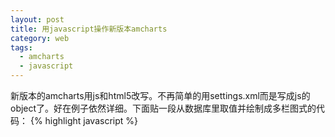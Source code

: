 ```yaml
---
layout: post
title: 用javascript操作新版本amcharts
category: web
tags:
  - amcharts
  - javascript
---
```


新版本的amcharts用js和html5改写。不再简单的用settings.xml而是写成js的object了。好在例子依然详细。下面贴一段从数据库里取值并绘制成多栏图式的代码：
{% highlight javascript %}
<html>
    <head>
        <meta http-equiv="Content-Type" content="text/html; charset=utf-8">
        <title>amStock Example</title>
        <link rel="stylesheet" href="../amcharts/style.css" type="text/css">
        <script src="../javascripts/jquery-1.7.2.min.js" type="text/javascript"></script>
        <script src="../amcharts/amstock.js" type="text/javascript"></script>
        <script type="text/javascript">
            var chart;
            var dataProvider = [];
            AmCharts.ready(function() {
                $.ajax({
                    type: "GET",
                    dataType:"jsonp",
                    url: "http://api.domain.com/database/table/find",
                    data: {"body":'{"sort":[["date",-1]], "limit":10000}'},
                    jsonp:'jsonpCallback',
                    jsonpCallback:'jsonCallbackFunction',
                    success: function(data){
                    },
                    error: function(jqXHR, textStatus, errorThrown){
                        alert(jqXHR);
                        alert(textStatus);
                        alert(errorThrown);
                    },
                });
            });
            function jsonCallbackFunction(data) {
                parseJSON(data);
                createStockChart();
            }
            function createStockChart() {
                chart = new AmCharts.AmStockChart();
                chart.pathToImages = "../amcharts/images/";
                var categoryAxesSettings = new AmCharts.CategoryAxesSettings();
                //定义显示的最小时间段，前提是X轴是Date对象
                categoryAxesSettings.minPeriod = "hh";
                chart.categoryAxesSettings = categoryAxesSettings;

                var dataSet1 = new AmCharts.DataSet();
                //注意这里的field要和json里的key一致
                dataSet1.fieldMappings = [{
                    fromField: "Total",
                    toField: "Total"
                }, {
                    fromField: "Error",
                    toField: "Error"
                }, {
                    fromField: "ErrorRate",
                    toField: "ErrorRate",
                }];
                dataSet1.dataProvider = dataProvider;
                dataSet1.categoryField = "date";
                chart.dataSets = [dataSet1];

                stockPanel1 = new AmCharts.StockPanel();
                //第一栏占全图的百分比
                stockPanel1.percentHeight = 70;
                var valueAxis1 = new AmCharts.ValueAxis();
                //Y轴数值位置，amstock中无法设定Y轴偏移量
                valueAxis1.position = "right";
                valueAxis1.axisColor = "#999999";
                stockPanel1.addValueAxis(valueAxis1);
                var graph1 = new AmCharts.StockGraph();
                graph1.valueField = "Total";
                graph1.title = "总计";
                //平滑曲线
                graph1.type = "smoothedLine";
                graph1.lineColor = "#999999";
                //曲线下方区域的透明度
                graph1.fillAlphas = 0.2;
                graph1.useDataSetColors = false;
                stockPanel1.addStockGraph(graph1);
                var stockLegend1 = new AmCharts.StockLegend();
                stockPanel1.stockLegend = stockLegend1;
                stockPanel1.drawingIconsEnabled = true;

                var valueAxis2 = new AmCharts.ValueAxis();
                valueAxis2.axisColor = "#FCD202";
                valueAxis2.gridAlpha = 0;
                valueAxis2.axisThickness = 2;
                stockPanel1.addValueAxis(valueAxis2);
                var graph2 = new AmCharts.StockGraph();
                graph2.valueAxis = valueAxis2;
                graph2.type = "smoothedLine";
                graph2.title = "错误";
                graph2.valueField = "Error";
                //绘点的形状
                graph2.bullet = "square";
                //图上超过多少点就不显示形状了
                graph2.hideBulletsCount = 30;
                graph2.lineColor = "#FCD202";
                graph2.lineThickness = 3;
                graph2.useDataSetColors = false;
                stockPanel1.addStockGraph(graph2);

                stockPanel2 = new AmCharts.StockPanel();
                stockPanel2.percentHeight = 30;
                stockPanel2.marginTop = 1;
                stockPanel2.categoryAxis.dashLength = 5;
                stockPanel2.showCategoryAxis = false;
                valueAxis5 = new AmCharts.ValueAxis();
                valueAxis5.dashLength = 5;
                valueAxis5.gridAlpha = 0;
                valueAxis5.axisThickness = 2;
                stockPanel2.addValueAxis(valueAxis5);
                var graph5 = new AmCharts.StockGraph();
                graph5.valueAxis = valueAxis5;
                graph5.valueField = "ErrorRate";
                graph5.title = "错误比率";
                //漂浮显示的文字，可用graph.valueField的[[value]]和graph.descriptionField的[[description]]
                graph5.balloonText = "[[value]]%";
                graph5.type = "column";
                graph5.cornerRadiusTop = 4;
                graph5.fillAlphas = 1;
                graph5.lineColor = "#FCD202";
                graph5.useDataSetColors = false;
                stockPanel2.addStockGraph(graph5);
                var stockLegend2 = new AmCharts.StockLegend();
                stockPanel2.stockLegend = stockLegend2;

                chart.panels = [stockPanel1, stockPanel2];

                var sbsettings = new AmCharts.ChartScrollbarSettings();
                //根据graph1显示拖动条栏
                sbsettings.graph = graph1;
                sbsettings.graphType = "line";
                sbsettings.height = 30;
                chart.chartScrollbarSettings = sbsettings;

                var cursorSettings = new AmCharts.ChartCursorSettings();
                //光标移动时跟随显示漂浮气球
                cursorSettings.valueBalloonsEnabled = true;
                chart.chartCursorSettings = cursorSettings;

                var periodSelector = new AmCharts.PeriodSelector();
                periodSelector.position = "bottom";
                periodSelector.periods = [{
                    period: "DD",
                    selected: true,
                    count: 1,
                    label: "1 day"
                }, {
                    period: "DD",
                    count: 7,
                    label: "1 week"
                }, {
                    period: "MM",
                    count: 1,
                    label: "1 month"
                }, {
                    period: "YYYY",
                    count: 1,
                    label: "1 year"
                }, {
                    period: "YTD",
                    label: "YTD"
                }, {
                    period: "MAX",
                    label: "MAX"
                }];
                chart.periodSelector = periodSelector;

                chart.write("chartdiv");
            };


            function parseDate(dateString) {
                var dateArray = dateString.split("-");
                var date = new Date(Number(dateArray[0]), Number(dateArray[1]) - 1, Number(dateArray[2]), Number(dateArray[3]));
                return date;
            }
            function parseJSON(data){
                dataProvider = data.reverse();
                //其余列原样保存，时间列必须把字符串转换成Date对象
                for( var i = 0; i < dataProvider.length; i++) {
                    dataProvider[i].date = parseDate(dataProvider[i].date);
                }
            };
        </script>
    </head>
    <body>
        <div id="chartdiv" style="width: 100%; height: 700px;"></div>
    </body>
</html>
{% endhighlight %}
